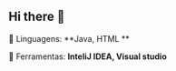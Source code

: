 ## Hi there 👋

🦄 Linguagens: **Java, HTML **

💼 Ferramentas: **InteliJ IDEA, Visual studio**

<!--
import Desenvolvedor from "SeuNick";

class SobreMim extends Desenvolvedor {
  nome = "Seu nome";
  area = "Sua área";
  trabalho = "Onde trabalha";
  local = "Local";
}

-->
